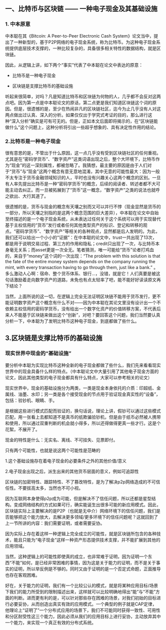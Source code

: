 ## 一、比特币与区块链 —— 一种电子现金及其基础设施

### 1. 中本原意

中本聪在其《Bitcoin: A Peer-to-Peer Electronic Cash System》论文当中，提出了一种新型的，基于P2P网络的电子现金系统，称为比特币。为这种电子现金系统提供底层技术支撑的，一种比较复杂的，具备很多相关特性的数据结构，就是区块链。

因此，从逻辑上讲，如下两个“事实”代表了中本聪在论文中表达的原意：

* 比特币是一种电子现金

* 区块链是支撑比特币的基础设施

听起来很简单，对吗？凡是知道比特币和区块链为何物的人，几乎都不会反对这两点吧。因为第一点是中本聪论文的原话，第二点更是我们知道区块链这个词的原因。但是，很遗憾的是，至少在热闹非凡的区块链社区，迄今为止几乎没有人对这两点做出过认真、深入的分析。如果仅仅出于学究式考证的目的，那么进行这种“深入分析”确实是可有可无的。但是，正如本文后面即将揭示的，在“区块链能做什么”这个问题上，这种分析将引出一些超乎想象的、具有决定性作用的结论。

### 2.比特币是一种电子现金

很有意思的是，不管出于什么原因，这一点几乎没有受到区块链社区的任何重视。尤其是在“密码学货币”、“数字资产”这类词语出现之后，整个大环境下，比特币作为“现金”的这一深刻属性，都被忽略了。我猜想，最主要的原因是由于人们对于“货币”与“现金”这两个概念有意无意地混淆，其中无意的可能性最大：因为一般不太专注于货币金融领域知识的人，平时也没有兴趣关心这两个概念的区别。一旦有人率先提出比特币是一种“密码学货币”的概念，后续的阅读者、转述者都不大可能主动去纠正。而一旦被拓展到了“货币”这一概念，“数字资产”之类的说法也就呼之欲出、大行其道了。

很遗憾的是，货币与现金的概念有天壤之别而又可以并行不悖（现金显然是货币的一部分，所以天壤之别指的是这两个概念范围的巨大差异），中本聪在论文中自始至终描述的是一个电子现金系统，从未表达过任何关于这个系统可以用于实现替代基于主权信用的“货币”发行或者任何其他类型资产的标识、登记和转移的观点。“密码学货币”、“数字资产”等相关的各种观点，显然都是后人发明的。为此，我们还可以给出一个小小的“证据”：在中本聪的论文中，trust一共出现了13次，都是用于说明交易过程、第三方的作用和隐私；credit只出现了一次，与比特币本身毫无关系；而asset更是一次全无。笔者猜测，唯一可能给“货币”论者打鸡血的，来自于“money”这个词的一次出现：“The problem with this solution is that the fate of the entire money system depends on the company running the mint, with every transaction having to go through them, just like a bank.” 。多么激动人心啊：宿命、整个货币体系、银行...，没错，就是它！人们真要是被这句话激励着走向数字资产的道路，未免也有点太轻率了吧，能不能好好读读原文再下结论？

当然，上面所说的这一切，在逻辑上完全无法证明区块链不能用于货币发行，更不能证明数字资产这个概念有什么不对——因为中本聪在其论文里没有设计出一个不依赖主权信用的密码学货币，没有给出一个数字化资产的价值转移方案，不代表后来人不能基于区块链来做出这个“创新”，对吧？要回答这个问题，我们当然要认真分析一下，中本聪为了发明比特币这种电子现金，到底都做了些什么。

## 3.区块链是支撑比特币的基础设施

### 现实世界中现金的“基础设施”

要分析中本聪为实现比特币这种全新的电子现金都做了些什么，我们先来看看现实世界中的现金具备什么样的特点。（中本聪论文中大量引用了其他电子现金方面的论文，因此其他类型的电子现金都具有什么特点，大家可以参考相关的论文）

现实世界中，现金的基础设施分为两类，一类是现金本身依托的介质：印超纸、金属线、油墨、水印；另一类是各个接受现金的节点用于验证现金真实性的“设备”，包括：验钞机、眼睛、手。

是根据这些进行模式匹配而验证的，换句话说，理论上讲，假钞可以通过这些模式匹配，用一张看上去都知道不是真币的纸欺骗验钞机，但是由于纸币必然被人携带和使用，所以通过双重判断的机会就小得多，所以还得做得更真一些才行。这是个花絮，不展开了。

现金的特性是什么：无实名、离线、不可挂失、见票即付。

只有两个可能性，也就是说这两个可能性是范畴的

1.这个基础设施存在着电子现金的必要条件之外的其他价值/意义

2.电子现金出现之后，派生出来的其他货币层面的意义，例如可追踪性

区块链的加密特性、跟踪特性、不了篡改特性，是为了解决p2p网络造成的不可信任性。不要拔高太多，当然也不可小视。

因为互联网本身使得p2p成为可能，但是解决不了信任问题，所以还都是星型结构。变成网络结构的方式如果可行，确实能诞生出很多可能的新应用模式。因此，区块链实际上主要解决的是P2P（也就是无中介）网络环境下的信任问题，我们是否能够把这个能力放大，去解决更多领域/更多环境下的信任问题呢？这就回到了上一节所讲的内容：我们需要证明，或者需要妥协。

因为实际上存在着这样一种逻辑上完全成立的可能性，就是区块链所包含的各种技术，能且只能为“电子现金”这样一种资产形态提供技术支撑，并不能扩展到其他的应用领域。

当然，这种逻辑上的可能性即使真的成立，也非常难于证明，因为证明一个东西“不能”如何，是已经非常困难的事情，因为这是关于能力的证明，而不是关于事实的证明，所以举反例是不够的。同时又由于证明的是一个否定式命题，正面推导也存在客观困难。

好在，关于能力的证明，我们有一个比较公认的模式，就是将某种应用目标/场景下我们的能力所受到的限制描述出来，这样就可以比较明确地得出“能”与“不能”方面的判断。进而更有利的是，可以针对那些存在困难的场景，对我们初始的目标进行必要妥协，从而创造出真实有效的应用模式。一个典型的例子就是CAP定律，他理论上“证明了”一个分布式应用的场景下，我们不可能同时获得一致性、可用性和分区耐受性这三个能力，因此必须从我们的应用目标上进行妥协，主动放弃其中一个能力，来实现一个真正有效的分布式系统。
